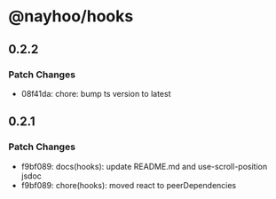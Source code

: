 # @nayhoo/hooks

## 0.2.2

### Patch Changes

- 08f41da: chore: bump ts version to latest

## 0.2.1

### Patch Changes

- f9bf089: docs(hooks): update README.md and use-scroll-position jsdoc
- f9bf089: chore(hooks): moved react to peerDependencies
